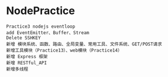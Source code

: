 # NodePractice

    Practice3 nodejs eventloop
    add EventEmitter、Buffer、Stream
    Delete SSHKEY
    新增 模块系统、函数、路由、全局变量、常用工具、文件系统、GET/POST请求
    新增工具模块（Practice13）、web模块（Practice14）
    新增 Express 框架
    新增 RESTful_API
    新增多线程
